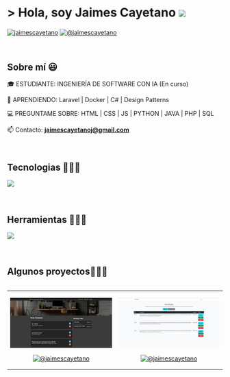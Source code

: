 ### <h1>&gt; Hola, soy Jaimes Cayetano <img src="https://media.giphy.com/media/hvRJCLFzcasrR4ia7z/giphy.gif" width="25"> </h1>

<p align="left">
<a href="https://www.linkedin.com/in/jaimescayetano" target="blank"><img align="center" src="https://img.shields.io/badge/LinkedIn-0077B5?style=for-the-badge&logo=linkedin&logoColor=white" alt="jaimescayetano"/></a>
<a href = "mailto:jaimescayetanoj@gmail.com" target="blank"><img align="center" src="https://img.shields.io/badge/Gmail-D14836?style=for-the-badge&logo=gmail&logoColor=white" alt="@jaimescayetano"  /></a>
  </p>
<br>
<h2>Sobre mí 😃</h2>
<!--Intro start-->

<p align="left">
🎓 ESTUDIANTE: INGENIERÍA DE SOFTWARE CON IA (En curso)

📕 APRENDIENDO: Laravel | Docker | C# | Design Patterns 

💻 PREGUNTAME SOBRE: HTML | CSS | JS | PYTHON | JAVA | PHP | SQL

📫 Contacto: **jaimescayetanoj@gmail.com**
<!--Intro end-->
  </p>  
<br>

<h2 >Tecnologias 👨🏻‍💻</h2>
<!--tech stack icons-->
<p align="left">
  <a href="https://skillicons.dev">
    <img src="https://skillicons.dev/icons?i=html,pug,css,sass,nodejs,py,qt,java,php,vue,laravel,sqlite,mysql&perline=12" />
  </a>
</p>
<br>

<h2 >Herramientas 👨🏻‍💻</h2>
<!--tech stack icons-->
<p align="left">
  <a href="https://skillicons.dev">
    <img src="https://skillicons.dev/icons?i=eclipse,git,github,linux,vscode&perline=12" />
  </a>
</p>
<br>
<!-------------------------->
<div id="proyectos">
<h2 >Algunos proyectos👨🏻‍💻</h2>

<table align="left" >
<tr border="none">
  <td width="25%" align="center">
    <p align="center">
     <a href="" title="Go to Source">
        <img align="center" width=100% src="https://raw.githubusercontent.com/jaimescayetano/jaimescayetano/main/src/SchoolProductivity.jpg" alt="SchoolProductivity" /></a>
      </p>
    <p align="center">
      <a href="" target="blank"><img align="center" src="https://img.shields.io/badge/GitHub-100000?style=for-the-badge&logo=github&logoColor=white" alt="@jaimescayetano" /></a>
    </p>       
</td>
<td width="25%" align="center">
    <p align="center">
     <a href="" title="Go to Source">
        <img align="center" width=100% src="https://raw.githubusercontent.com/jaimescayetano/jaimescayetano/main/src/YourGoals.png" alt="YourGoals" /></a>
      </p>
    <p align="center">
      <a href="https://github.com/jaimescayetano/your-goals" target="blank"><img align="center" src="https://img.shields.io/badge/GitHub-100000?style=for-the-badge&logo=github&logoColor=white" alt="@jaimescayetano" /></a>
    </p>       
</td>
  
</tr>
</table>
  </div>
<br>
<br><br>
<br>
<br><br><br>
<br><br>
